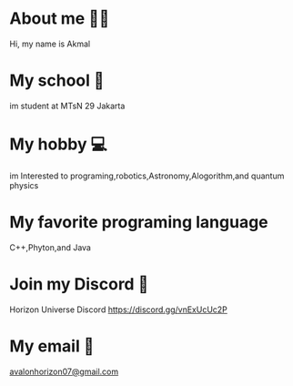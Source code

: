 About me 🙎‍♂️
=============================
Hi, my name is Akmal

My school 🏫
==============================
im student at MTsN 29 Jakarta

My hobby 💻
==============================
im Interested to programing,robotics,Astronomy,Alogorithm,and quantum physics

My favorite programing language
===============================
C++,Phyton,and Java

Join my Discord 🔗
==============================
Horizon Universe Discord
https://discord.gg/vnExUcUc2P

My email 📧
==============================
avalonhorizon07@gmail.com

